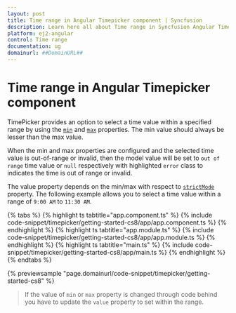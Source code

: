 ```yaml
---
layout: post
title: Time range in Angular Timepicker component | Syncfusion
description: Learn here all about Time range in Syncfusion Angular Timepicker component of Syncfusion Essential JS 2 and more.
platform: ej2-angular
control: Time range 
documentation: ug
domainurl: ##DomainURL##
---
```


# Time range in Angular Timepicker component

TimePicker provides an option to select a time value within a specified range by using the [`min`](https://ej2.syncfusion.com/angular/documentation/api/timepicker#min) and [`max`](https://ej2.syncfusion.com/angular/documentation/api/timepicker#max) properties.  The min value should always be lesser than the max value.

When the min and max properties are configured and the selected time value is out-of-range or invalid, then the model value will be set to `out of range` time value or `null` respectively with highlighted `error` class to indicates the time is out of range or invalid.

The value property depends on the min/max with respect to [`strictMode`](./strict-mode/) property.
The following example allows you to select a time value within a range of `9:00 AM` to `11:30 AM`.

{% tabs %}
{% highlight ts tabtitle="app.component.ts" %}
{% include code-snippet/timepicker/getting-started-cs8/app/app.component.ts %}
{% endhighlight %}
{% highlight ts tabtitle="app.module.ts" %}
{% include code-snippet/timepicker/getting-started-cs8/app/app.module.ts %}
{% endhighlight %}
{% highlight ts tabtitle="main.ts" %}
{% include code-snippet/timepicker/getting-started-cs8/app/main.ts %}
{% endhighlight %}
{% endtabs %}
  
{% previewsample "page.domainurl/code-snippet/timepicker/getting-started-cs8" %}

> If the value of `min` or `max` property is changed through code behind you have to update the `value` property to set within the range.